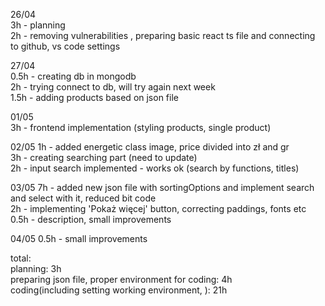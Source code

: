 26/04<br>
3h - planning<br>
2h - removing vulnerabilities , preparing basic react ts file and connecting to github, vs code settings<br>

27/04<br>
0.5h - creating db in mongodb<br>
2h - trying connect to db, will try again next week<br>
1.5h - adding products based on json file<br>

01/05<br>
3h - frontend implementation (styling products, single product)<br>

02/05
1h - added energetic class image, price divided into zł and gr<br>
3h - creating searching part (need to update)<br>
2h - input search implemented - works ok (search by functions, titles)<br>

03/05
7h - added new json file with sortingOptions and implement search and select with it, reduced bit code<br>
2h - implementing 'Pokaż więcej' button, correcting paddings, fonts etc<br>
0.5h - description, small improvements<br>

04/05
0.5h - small improvements

total:<br>
planning: 3h<br>
preparing json file, proper environment for coding: 4h<br>
coding(including setting working environment, ): 21h
